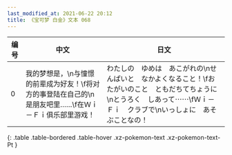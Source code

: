 ```yaml
---
last_modified_at: 2021-06-22 20:12
title: 《宝可梦 白金》文本 068
---
```

| 编号 | 中文 | 日文 |
| ---- | ---- | ---- |
| 0 | 我的梦想是，\n与憧憬的前辈成为好友！\f将对方的事登陆在自己的\n是朋友吧里……\f在Ｗｉ－Ｆｉ俱乐部里游戏！ | わたしの　ゆめは　あこがれの\nせんぱいと　なかよくなること！\fおたがいのこと　ともだちてちょうに\nとうろく　しあって⋯⋯\fＷｉ－Ｆｉ　クラブで\nいっしょに　あそぶことなの！ |
{: .table .table-bordered .table-hover .xz-pokemon-text .xz-pokemon-text-Pt }